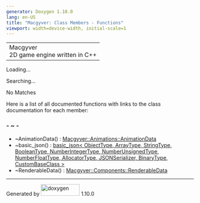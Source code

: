 ```yaml
---
generator: Doxygen 1.10.0
lang: en-US
title: "Macgyver: Class Members - Functions"
viewport: width=device-width, initial-scale=1
---
```


<div id="top">

<div id="titlearea">

<table data-cellspacing="0" data-cellpadding="0">
<colgroup>
<col style="width: 100%" />
</colgroup>
<tbody>
<tr id="projectrow" class="odd">
<td id="projectalign"><div id="projectname">
Macgyver
</div>
<div id="projectbrief">
2D game engine written in C++
</div></td>
</tr>
</tbody>
</table>

</div>

<div id="main-nav">

</div>

</div>

<div id="MSearchSelectWindow"
onmouseover="return searchBox.OnSearchSelectShow()"
onmouseout="return searchBox.OnSearchSelectHide()"
onkeydown="return searchBox.OnSearchSelectKey(event)">

</div>

<div id="MSearchResultsWindow">

<div id="MSearchResults">

<div class="SRPage">

<div id="SRIndex">

<div id="SRResults">

</div>

<div id="Loading" class="SRStatus">

Loading...

</div>

<div id="Searching" class="SRStatus">

Searching...

</div>

<div id="NoMatches" class="SRStatus">

No Matches

</div>

</div>

</div>

</div>

</div>

<div class="contents">

<div class="textblock">

Here is a list of all documented functions with links to the class
documentation for each member:

</div>

### <span id="index__7E"></span>- ~ -

- ~AnimationData() : <a
  href="struct_macgyver_1_1_animations_1_1_animation_data.html#a9fce43b3e7113a424934320c647b53a3"
  class="el">Macgyver::Animations::AnimationData</a>
- ~basic_json() : <a href="classbasic__json.html#a9f3bcb6dc54f447ad95085715104494e"
  class="el">basic_json&lt; ObjectType, ArrayType, StringType,
  BooleanType, NumberIntegerType, NumberUnsignedType, NumberFloatType,
  AllocatorType, JSONSerializer, BinaryType, CustomBaseClass &gt;</a>
- ~RenderableData() : <a
  href="struct_macgyver_1_1_components_1_1_renderable_data.html#ab7574cbff921436361e6d5628debc1b8"
  class="el">Macgyver::Components::RenderableData</a>

</div>

------------------------------------------------------------------------

<span class="small">Generated
by [<img src="doxygen.svg" class="footer" width="104" height="31"
alt="doxygen" />](https://www.doxygen.org/index.html) 1.10.0</span>
